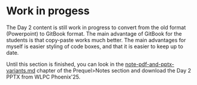 # Work in progess

The Day 2 content is still work in progress to convert from the old format (Powerpoint) to GitBook format. The main advantage of GitBook for the students is that copy-paste works much better. The main advantages for myself is easier styling of code boxes, and that it is easier to keep up to date.

Until this section is finished, you can look in the [note-pdf-and-pptx-variants.md](../prequel/notes/note-pdf-and-pptx-variants.md "mention") chapter of the Prequel>Notes section and download the Day 2 PPTX from WLPC Phoenix'25.



